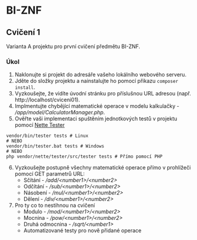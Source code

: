 # BI-ZNF

## Cvičení 1

Varianta A projektu pro první cvičení předmětu BI-ZNF.

### Úkol

1. Naklonujte si projekt do adresáře vašeho lokálního webového serveru.
2. Jděte do složky projektu a nainstalujte ho pomocí přikazu ``composer install``.
3. Vyzkoušejte, že vidíte úvodní stránku pro příslušnou URL adresou (např. http://localhost/cviceni01).
4. Implmentujte chybějící matematické operace v modelu kalkulačky - */app/model/CalculatorManager.php*.
5. Ověřte vaši implementaci spuštěním jednotkových testů v projektu pomocí [Nette Tester](https://tester.nette.org/cs/)
```shell
vendor/bin/tester tests # Linux
# NEBO
vendor/bin/tester.bat tests # Windows
# NEBO
php vendor/nette/tester/src/tester tests # Přímo pomocí PHP
```

6. Vyzkoušejte postupně všechny matematické operace přímo v prohlížeči pomocí GET parametrů URL:
	* Sčítání - */add/\<number1\>/\<number2\>*
	* Odčítání - */sub/\<number1\>/\<number2\>*
	* Násobení - */mul/\<number1\>/\<number2\>*
	* Dělení - */div/\<number1\>/\<number2\>*
7. Pro ty co to nestihnou na cvičení
	* Modulo - */mod/\<number1\>/\<number2\>*
	* Mocnina - */pow/\<number1\>/\<number2\>*
	* Druhá odmocnina - */sqrt/\<number1\>*
	* Automatizované testy pro nově přidané operace

